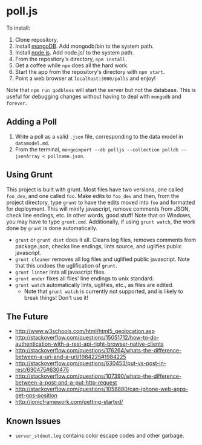 poll.js
================================
To install:

1. Clone repository.
2. Install [mongoDB](http://www.mongodb.org/downloads). Add mongodb/bin to the system path.
3. Install [node.js](http://nodejs.org/download/). Add node.js/ to the system path.
4. From the repository's directory, `npm install`.
5. Get a coffee while `npm` does all the hard work.
6. Start the app from the repository's directory with `npm start`.
7. Point a web browser at `localhost:3000/polls` and enjoy!

Note that `npm run godbless` will start the server but not the database. This is useful for debugging changes without having to deal with `mongodb` and `forever`.

Adding a Poll
---------------------------------
1. Write a poll as a valid `.json` file, corresponding to the data model in `datamodel.md`.
2. From the terminal, `mongoimport --db polljs --collection polldb --jsonArray < pollname.json`.

Using Grunt
---------------------------------
This project is built with grunt. Most files have two versions, one called `foo_dev`, and one called `foo`. Make edits to `foo_dev` and then, from the project directory, type `grunt` to have the edits moved into `foo` and formatted for deployment. This will minify javascript, remove comments from JSON, check line endings, etc. In other words, good stuff! Note that on Windows, you may have to type `grunt.cmd`. Additionally, if using `grunt watch`, the work done by `grunt` is done automatically.

* `grunt` or `grunt dist` does it all. Cleans log files, removes comments from package.json, checks line endings, lints source, and uglifies public javascript.
* `grunt cleaner` removes all log files and uglified public javascript. Note that this undoes the uglification of `grunt`.
* `grunt linter` lints all javascript files.
* `grunt ender` fixes all files' line endings to unix standard.
* `grunt watch` automatically lints, uglifies, etc., as files are edited.
    * Note that `grunt watch` is currently not supported, and is likely to break things! Don't use it!


The Future
---------------------------------
* http://www.w3schools.com/html/html5_geolocation.asp
* http://stackoverflow.com/questions/15051712/how-to-do-authentication-with-a-rest-api-right-browser-native-clients
* http://stackoverflow.com/questions/176264/whats-the-difference-between-a-uri-and-a-url/1984225#1984225
* http://stackoverflow.com/questions/630453/put-vs-post-in-rest/630475#630475
* http://stackoverflow.com/questions/107390/whats-the-difference-between-a-post-and-a-put-http-request
* http://stackoverflow.com/questions/1058880/can-iphone-web-apps-get-gps-position
* http://ionicframework.com/getting-started/

Known Issues
---------------------------------
* `server_stdout.log` contains color escape codes and other garbage.
